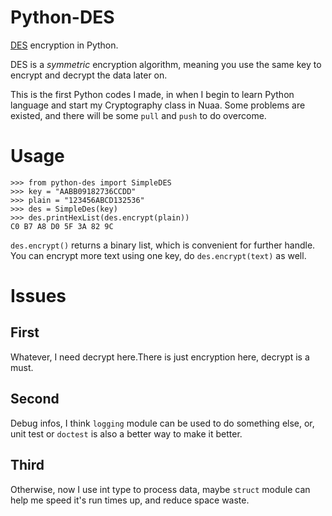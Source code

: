 Python-DES
==========

[DES](http://en.wikipedia.org/wiki/Data_Encryption_Standard) encryption in Python.

DES is a _symmetric_ encryption algorithm, meaning you use the same key to
encrypt and decrypt the data later on.

This is the first Python codes I made, in when I begin to learn Python language and start my Cryptography class in Nuaa. Some problems are existed, and there will be some `pull` and `push` to do overcome.

Usage
=====

```pycon
>>> from python-des import SimpleDES
>>> key = "AABB09182736CCDD"
>>> plain = "123456ABCD132536"
>>> des = SimpleDes(key)
>>> des.printHexList(des.encrypt(plain))
C0 B7 A8 D0 5F 3A 82 9C
```

`des.encrypt()` returns a binary list, which is convenient for further handle.
You can encrypt more text using one key, do `des.encrypt(text)` as well.

Issues
======

First
-----
Whatever, I need decrypt here.There is just encryption here, decrypt is a must.

Second
------
Debug infos, I think `logging` module can be used to do something else, or, unit test or `doctest` is also a better way to make it better.

Third
-----
Otherwise, now I use int type to process data, maybe `struct` module can help me speed it's run times up, and reduce space waste.


